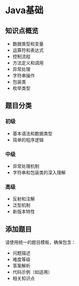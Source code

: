 # Java基础

## 知识点概览
- 数据类型和变量
- 运算符和表达式
- 控制流程
- 方法定义和调用
- 异常处理
- 字符串操作
- 包装类
- 枚举类型

## 题目分类

### 初级
- 基本语法和数据类型
- 简单的程序逻辑

### 中级
- 异常处理机制
- 字符串和包装类的深入理解

### 高级
- 反射和注解
- 泛型机制
- 新版本特性

## 添加题目
请使用统一的题目模板，确保包含：
- 问题描述
- 难度等级
- 答案解析
- 代码示例（如适用）
- 相关知识点